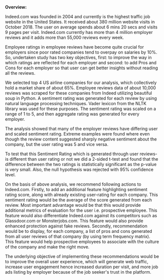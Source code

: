 **Overview:**

Indeed.com was founded in 2004 and currently is the highest traffic job website in the United States. It received about 380 million website visits in October 2018. The user on average spends about 6 mins 20 secs and visits 9 pages per visit. Indeed.com currently has more than 4 million employer reviews and it adds more than 55,000 reviews every week.

Employee ratings in employee reviews have become quite crucial for employers since poor rated companies tend to overpay on salaries by 10%. So, undertaken study has two key objectives, first: to improve the way in which ratings are reflected for each employer and second: to add Pros and Cons for each employer so that user can get better insights without reading all the reviews.

We selected top 4 US airline companies for our analysis, which collectively hold a market share of about 65%. Employee reviews data of about 10,000 reviews was scraped for these companies from Indeed utilizing beautiful soup in Python. A sentiment rating was generated for each review by using natural language processing techniques. Vader lexicon from the NLTK library was used for these purposes. The sentiment rating was scaled on a range of 1 to 5, and then aggregate rating was generated for every employer.

The analysis showed that many of the employer reviews have differing user and scaled sentiment rating. Extreme examples were found where even though the review content suggested sharply negative sentiment about the company, but the user rating was 5 and vice versa.



To test that this Sentiment Rating which is generated through user reviews- is different than user rating or not we did a 2-sided t-test and found that the difference between the two ratings is statistically significant as the p-value is very small. Also, the null hypothesis was rejected with 95% confidence level.

On the basis of above analysis, we recommend following actions to Indeed.com. Firstly, to add an additional feature highlighting sentiment rating score, along with already existing user-rating for each company. This sentiment rating would be the average of the score generated from each review. Most important advantage would be that this would provide additional metrics of evaluation for the user i.e. prospective employee. This feature would also differentiate Indeed.com against its competitors such as Glassdoor.com or Monsterjobs.com. This feature would also provide enhanced protection against fake reviews.  Secondly, recommendation would be to display, for each company, a list of pros and cons generated from all user reviews of that company (by using term frequency matrix). This feature would help prospective employees to associate with the culture of the company and make the right move.

The underlying objective of implementing these recommendations would be to improve the overall user experience, which will generate web traffic, increase user engagement hence increased duration per visit, and more job ads listing by employer because of the job seeker&#39;s trust in the platform.
